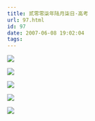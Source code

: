 ```yaml
---
title: 贰零零柒年陆月柒日·高考
url: 97.html
id: 97
date: 2007-06-08 19:02:04
tags:
---
```


![](http://image1.chinabbs.com/pic_search/original/20943/82c208310182e1b8b2d7ba9f43f01dcc.jpg)

![](http://image1.chinabbs.com/pic_search/original/20943/c08c9585539dd9f7047bf9ef8111c808.jpg)

![](http://image1.chinabbs.com/pic_search/original/20943/84ad686956cf7a59a7cc7de632c6ff4a.jpg)

![](http://image1.chinabbs.com/pic_search/original/20943/0650b84818eab3ef130eaf30c3a3a749.jpg)

![](http://image1.chinabbs.com/pic_search/original/20943/31485518de1de56110c006fbbcd9a312.jpg)